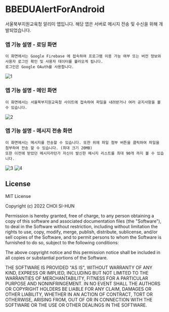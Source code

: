 # BBEDUAlertForAndroid
서울북부지원교육청 알리미 앱입니다. 해당 앱은 서버로 메시지 전송 및 수신을 위해 개발되었습니다.

### 앱 기능 설명 - 로딩 화면
```
이 화면에서는 Google Firebase 에 접속하여 프로그램 이용 가능 여부 또는 버전 정보와 사용자 로그인 확인 및 사용자 데이터를 불러오게 됩니다.
로그인은 Google OAuth를 사용합니다.
```
![1](https://i.imgur.com/QzMgvGz.jpg)

### 앱 기능 설명 - 메인 화면
```
이 화면에서는 서울북부지원교육청 사이트에 접속하여 파일을 내려받거나 여러 공지사항을 볼 수 있습니다.
```
![2](https://i.imgur.com/t5376Gx.jpg)

### 앱 기능 설명 - 메시지 전송 화면
```
이 화면에서는 메시지를 전송할 수 있습니다. 또한 위에 파일 첨부 버튼을 클릭하여 파일을 첨부하여 전송 할 수 있습니다. (최대 크기 20MB)
또한 이전에 받았던 메시지라던가 자신이 발신한 메시지 리스트를 최대 90개 까지 볼 수 있습니다. 
```
![3](https://i.imgur.com/GAOmbWv.jpg)
![4](https://i.imgur.com/6uEMQpf.jpg)


## License
MIT License

Copyright (c) 2022 CHOI SI-HUN

Permission is hereby granted, free of charge, to any person obtaining a copy
of this software and associated documentation files (the "Software"), to deal
in the Software without restriction, including without limitation the rights
to use, copy, modify, merge, publish, distribute, sublicense, and/or sell
copies of the Software, and to permit persons to whom the Software is
furnished to do so, subject to the following conditions:

The above copyright notice and this permission notice shall be included in all
copies or substantial portions of the Software.

THE SOFTWARE IS PROVIDED "AS IS", WITHOUT WARRANTY OF ANY KIND, EXPRESS OR
IMPLIED, INCLUDING BUT NOT LIMITED TO THE WARRANTIES OF MERCHANTABILITY,
FITNESS FOR A PARTICULAR PURPOSE AND NONINFRINGEMENT. IN NO EVENT SHALL THE
AUTHORS OR COPYRIGHT HOLDERS BE LIABLE FOR ANY CLAIM, DAMAGES OR OTHER
LIABILITY, WHETHER IN AN ACTION OF CONTRACT, TORT OR OTHERWISE, ARISING FROM,
OUT OF OR IN CONNECTION WITH THE SOFTWARE OR THE USE OR OTHER DEALINGS IN THE
SOFTWARE.
